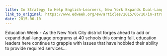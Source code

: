 ```yaml
---
title: In Strategy to Help English-Learners, New York Expands Dual-Language Programs
link_to_original: https://www.edweek.org/ew/articles/2015/06/10/in-strategy-to-help-english-learners-new-york.html  
date: 2015-06-10
---
```

  
Education Week - As the New York City district forges ahead to add or expand dual-language programs at 40 schools this coming fall, education leaders here continue to grapple with issues that have hobbled their ability to provide required services...  
 
 